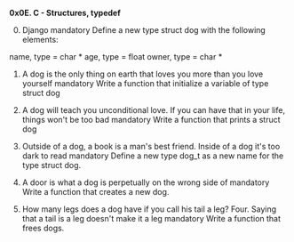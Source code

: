 <b> 0x0E. C - Structures, typedef </b>

0. Django mandatory Define a new type struct dog with the following elements:

name, type = char *
age, type = float
owner, type = char *

1. A dog is the only thing on earth that loves you more than you love yourself mandatory
Write a function that initialize a variable of type struct dog

2. A dog will teach you unconditional love. If you can have that in your life, things won't be too bad mandatory
Write a function that prints a struct dog

3. Outside of a dog, a book is a man's best friend. Inside of a dog it's too dark to read mandatory
Define a new type dog_t as a new name for the type struct dog.

4. A door is what a dog is perpetually on the wrong side of mandatory
Write a function that creates a new dog.

5. How many legs does a dog have if you call his tail a leg? Four. Saying that a tail is a leg doesn't make it a leg mandatory
Write a function that frees dogs.

